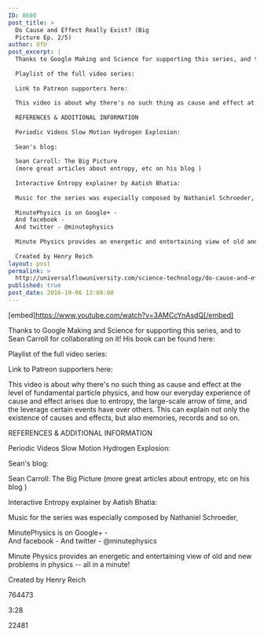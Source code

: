 ```yaml
---
ID: 8600
post_title: >
  Do Cause and Effect Really Exist? (Big
  Picture Ep. 2/5)
author: UfU
post_excerpt: |
  Thanks to Google Making and Science for supporting this series, and to Sean Carroll for collaborating on it! His book can be found here:
  
  Playlist of the full video series:
  
  Link to Patreon supporters here:
  
  This video is about why there's no such thing as cause and effect at the level of fundamental particle physics, and how our everyday experience of cause and effect arises due to entropy, the large-scale arrow of time, and the leverage certain events have over others. This can explain not only the existence of causes and effects, but also memories, records and so on.
  
  REFERENCES & ADDITIONAL INFORMATION
  
  Periodic Videos Slow Motion Hydrogen Explosion:
  
  Sean's blog:
  
  Sean Carroll: The Big Picture
  (more great articles about entropy, etc on his blog )
  
  Interactive Entropy explainer by Aatish Bhatia:
  
  Music for the series was especially composed by Nathaniel Schroeder,
  
  MinutePhysics is on Google+ -
  And facebook -
  And twitter - @minutephysics
  
  Minute Physics provides an energetic and entertaining view of old and new problems in physics -- all in a minute!
  
  Created by Henry Reich
layout: post
permalink: >
  http://universalflowuniversity.com/science-technology/do-cause-and-effect-really-exist-big-picture-ep-2-5/
published: true
post_date: 2016-10-06 13:00:00
---
```

[embed]https://www.youtube.com/watch?v=3AMCcYnAsdQ[/embed]<br>
<p>Thanks to Google Making and Science for supporting this series, and to Sean Carroll for collaborating on it! His book can be found here: 

Playlist of the full video series: 

Link to Patreon supporters here: 

This video is about why there's no such thing as cause and effect at the level of fundamental particle physics, and how our everyday experience of cause and effect arises due to entropy, the large-scale arrow of time, and the leverage certain events have over others. This can explain not only the existence of causes and effects, but also memories, records and so on.

REFERENCES & ADDITIONAL INFORMATION

Periodic Videos Slow Motion Hydrogen Explosion: 

Sean's blog: 

Sean Carroll: The Big Picture
(more great articles about entropy, etc on his blog )

Interactive Entropy explainer by Aatish Bhatia: 

Music for the series was especially composed by Nathaniel Schroeder, 

MinutePhysics is on Google+ -  
And facebook - 
And twitter - @minutephysics

Minute Physics provides an energetic and entertaining view of old and new problems in physics -- all in a minute!

Created by Henry Reich</p>
<p>764473</p>
<p>3:28</p>
<p>22481</p>
<br></br>